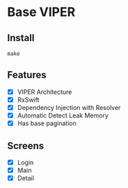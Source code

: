 # Base VIPER

## Install
```shell
make
```

## Features
- [x] VIPER Architecture
- [x] RxSwift
- [x] Dependency Injection with Resolver
- [x] Automatic Detect Leak Memory
- [x] Has base pagination

## Screens
- [x] Login
- [x] Main
- [x] Detail
